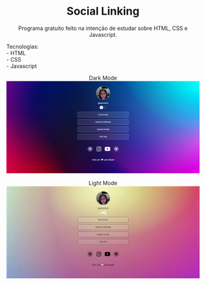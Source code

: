 <h1 align="center"> Social Linking </h1>

<p align="center"> 
Programa gratuito feito na intenção de estudar sobre HTML, CSS e Javascript.</p>

<p align="left"> Tecnologias:
<br>
- HTML
<br>
- CSS
<br>
- Javascript
</p>

<div>
 <p align="center"> Dark Mode 
 <img src=".github/dark-mode.jpg" alt="dark-mode img">
 </p>
  
 <p align="center"> Light Mode 
 <img src=".github/light-mode.jpg" alt="dark-mode img">
 </p>

</div>
 


